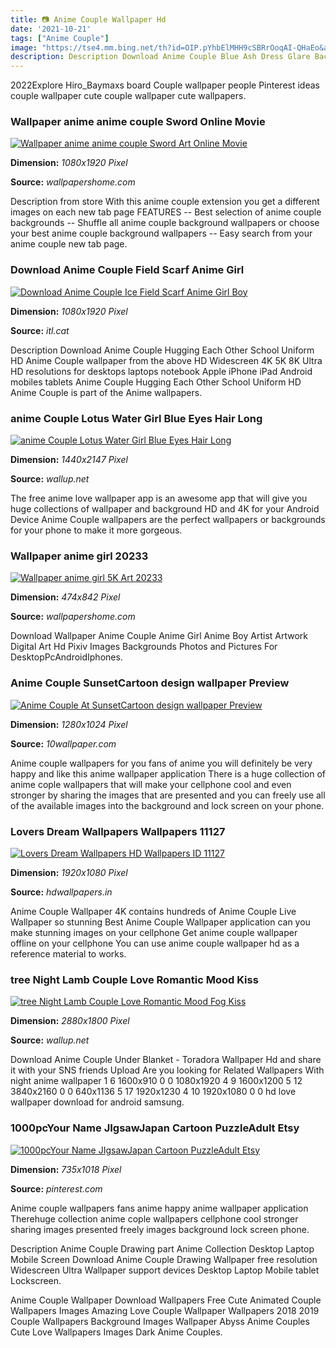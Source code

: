 ```yaml
---
title: 📷 Anime Couple Wallpaper Hd
date: '2021-10-21'
tags: ["Anime Couple"]
image: "https://tse4.mm.bing.net/th?id=OIP.pYhbElMHH9cSBRrOoqAI-QHaEo&amp;pid=15.1"
description: Description Download Anime Couple Blue Ash Dress Glare Background HD Anime Couple wallpaper from the above HD Widescreen 4K 5K 8K Ultra HD resolutions for de
---
```




2022Explore Hiro_Baymaxs board Couple wallpaper people Pinterest ideas couple wallpaper cute couple wallpaper cute wallpapers.



### Wallpaper anime anime couple Sword Online Movie 

[![Wallpaper anime anime couple Sword Art Online Movie ](https://wallpapershome.com/images/wallpapers/anime-1080x1920-couple-sword-art-online-movie-ordinal-scale-14817.jpg)](https://wallpapershome.com/images/wallpapers/anime-1080x1920-couple-sword-art-online-movie-ordinal-scale-14817.jpg)


**Dimension:** _1080x1920 Pixel_ 

**Source:** _wallpapershome.com_ 


Description from store With this anime couple extension you get a different images on each new tab page FEATURES -- Best selection of anime couple backgrounds -- Shuffle all anime couple background wallpapers or choose your best anime couple background wallpapers -- Easy search from your anime couple new tab page.


### Download Anime Couple Field Scarf Anime Girl 

[![Download Anime Couple Ice Field Scarf Anime Girl Boy ](https://www.itl.cat/pngfile/big/82-829015_anime-couple-ice-field-scarf-anime-girl-boy.png)](https://www.itl.cat/pngfile/big/82-829015_anime-couple-ice-field-scarf-anime-girl-boy.png)


**Dimension:** _1080x1920 Pixel_ 

**Source:** _itl.cat_ 


Description Download Anime Couple Hugging Each Other School Uniform HD Anime Couple wallpaper from the above HD Widescreen 4K 5K 8K Ultra HD resolutions for desktops laptops notebook Apple iPhone iPad Android mobiles tablets Anime Couple Hugging Each Other School Uniform HD Anime Couple is part of the Anime wallpapers.


### anime Couple Lotus Water Girl Blue Eyes Hair Long 

[![anime Couple Lotus Water Girl Blue Eyes Hair Long ](https://wallup.net/wp-content/uploads/2019/09/866478-anime-couple-lotus-water-girl-blue-eyes-hair-long-beautiful.jpg)](https://wallup.net/wp-content/uploads/2019/09/866478-anime-couple-lotus-water-girl-blue-eyes-hair-long-beautiful.jpg)


**Dimension:** _1440x2147 Pixel_ 

**Source:** _wallup.net_ 


The free anime love wallpaper app is an awesome app that will give you huge collections of wallpaper and background HD and 4K for your Android Device Anime Couple wallpapers are the perfect wallpapers or backgrounds for your phone to make it more gorgeous.


### Wallpaper anime girl 20233

[![Wallpaper anime girl 5K Art 20233](https://wallpapershome.com/images/wallpapers/anime-720x1280-girl-5k-20233.jpg)](https://wallpapershome.com/images/wallpapers/anime-720x1280-girl-5k-20233.jpg)


**Dimension:** _474x842 Pixel_ 

**Source:** _wallpapershome.com_ 


Download Wallpaper Anime Couple Anime Girl Anime Boy Artist Artwork Digital Art Hd Pixiv Images Backgrounds Photos and Pictures For DesktopPcAndroidIphones.


### Anime Couple SunsetCartoon design wallpaper Preview 

[![Anime Couple At SunsetCartoon design wallpaper Preview ](https://www.10wallpaper.com/wallpaper/1280x1024/1412/Anime_Couple_At_Sunset-Cartoon_design_wallpaper_1280x1024.jpg)](https://www.10wallpaper.com/wallpaper/1280x1024/1412/Anime_Couple_At_Sunset-Cartoon_design_wallpaper_1280x1024.jpg)


**Dimension:** _1280x1024 Pixel_ 

**Source:** _10wallpaper.com_ 


Anime couple wallpapers for you fans of anime you will definitely be very happy and like this anime wallpaper application There is a huge collection of anime cople wallpapers that will make your cellphone cool and even stronger by sharing the images that are presented and you can freely use all of the available images into the background and lock screen on your phone.


### Lovers Dream Wallpapers Wallpapers 11127

[![Lovers Dream Wallpapers  HD Wallpapers  ID 11127](http://www.hdwallpapers.in/download/lovers_dream-1920x1080.jpg)](http://www.hdwallpapers.in/download/lovers_dream-1920x1080.jpg)


**Dimension:** _1920x1080 Pixel_ 

**Source:** _hdwallpapers.in_ 


Anime Couple Wallpaper 4K contains hundreds of Anime Couple Live Wallpaper so stunning Best Anime Couple Wallpaper application can you make stunning images on your cellphone Get anime couple wallpaper offline on your cellphone You can use anime couple wallpaper hd as a reference material to works.


### tree Night Lamb Couple Love Romantic Mood Kiss 

[![tree Night Lamb Couple Love Romantic Mood Fog Kiss ](https://wallup.net/wp-content/uploads/2019/10/628220-tree-night-lamb-couple-love-romantic-mood-fog-kiss.jpg)](https://wallup.net/wp-content/uploads/2019/10/628220-tree-night-lamb-couple-love-romantic-mood-fog-kiss.jpg)


**Dimension:** _2880x1800 Pixel_ 

**Source:** _wallup.net_ 


Download Anime Couple Under Blanket - Toradora Wallpaper Hd and share it with your SNS friends Upload Are you looking for Related Wallpapers With night anime wallpaper 1 6 1600x910 0 0 1080x1920 4 9 1600x1200 5 12 3840x2160 0 0 640x1136 5 17 1920x1230 4 10 1920x1080 0 0 hd love wallpaper download for android samsung.


### 1000pcYour Name JIgsawJapan Cartoon PuzzleAdult Etsy 

[![1000pcYour Name JIgsawJapan Cartoon PuzzleAdult  Etsy ](https://i.pinimg.com/736x/d8/96/0e/d8960e875239abdb4c201fb7f770da26.jpg)](https://i.pinimg.com/736x/d8/96/0e/d8960e875239abdb4c201fb7f770da26.jpg)


**Dimension:** _735x1018 Pixel_ 

**Source:** _pinterest.com_ 



Anime couple wallpapers fans anime happy anime wallpaper application Therehuge collection anime cople wallpapers cellphone cool stronger sharing images presented freely images background lock screen phone.


Description Anime Couple Drawing part Anime Collection Desktop Laptop Mobile Screen Download Anime Couple Drawing Wallpaper free resolution Widescreen Ultra Wallpaper support devices Desktop Laptop Mobile tablet Lockscreen.


Anime Couple Wallpaper Download Wallpapers Free Cute Animated Couple Wallpapers Images Amazing Love Couple Wallpaper Wallpapers 2018 2019 Couple Wallpapers Background Images Wallpaper Abyss Anime Couples Cute Love Wallpapers Images Dark Anime Couples.




